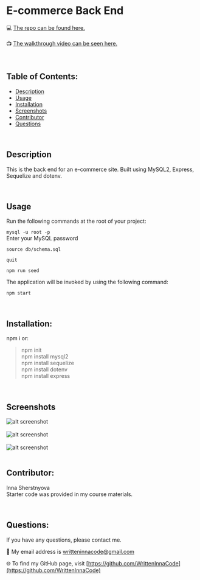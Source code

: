 # E-commerce Back End

💻 [The repo can be found here.](https://github.com/WrittenInnaCode/E-commerce_Back_End) <br/><br/>
📺 [The walkthrough video can be seen here.](https://drive.google.com/file/d/1NTfci7-Cof0lJRJ41d06fABBXzNGwxFC/view)

<br/>

## Table of Contents:
* [Description](#description)
* [Usage](#usage)
* [Installation](#installation)
* [Screenshots](#screenshots)
* [Contributor](#contributor)
* [Questions](#questions)

<br/>

## Description
This is the back end for an e-commerce site. Built using MySQL2, Express, Sequelize and dotenv.

<br/>

## Usage
Run the following commands at the root of your project:

`mysql -u root -p`<br/>
Enter your MySQL password

`source db/schema.sql`

`quit`

`npm run seed`

The application will be invoked by using the following command:<br/>

`npm start`

<br/>

## Installation:
npm i or: <br/>
> npm init <br/>
> npm install mysql2<br/>
> npm install sequelize <br/>
> npm install dotenv<br/>
> npm install express<br/>

<br/>

## Screenshots

![alt screenshot](/assets/img/02%20Tags.gif)
<br/><br/>
![alt screenshot](/assets/img/03%20Categories.gif)
<br/><br/>
![alt screenshot](/assets/img/04%20Products.gif)
<br/><br/>


## Contributor:
Inna Sherstnyova<br/>
Starter code was provided in my course materials.

<br/>


## Questions:
If you have any questions, please contact me. 

📧 My email address is writteninnacode@gmail.com 

🌐 To find my GitHub page, visit [https://github.com/WrittenInnaCode](https://github.com/WrittenInnaCode)
